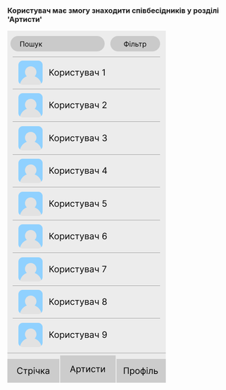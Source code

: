 ### Користувач має змогу знаходити співбесідників у розділі 'Артисти'
![Тут має бути макет](https://github.com/oleksandrblazhko/ai-216-asetyanov/blob/Laboratory_work_3/1-SoftwareRequirements/1.4-FuncNonFuncRequirements/1.4.4-NFRUserInterfaceOUTPUT/NFR1-1.png)
